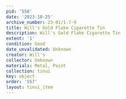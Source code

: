 ```yaml
---
pid: '558'
date: '2023-10-25'
archive_number: 23-01/1-7-9
title: Will's Gold Flake Cigarette Tin
description: Will's Gold Flake Cigarette Tin
extent: '1'
condition: Good
date_unvalidated: Unknown
creator: Will's
collector: Unknown
materials: Metal, Paint
collection: tinui
key: object
order: '557'
layout: tinui_item
---
```

